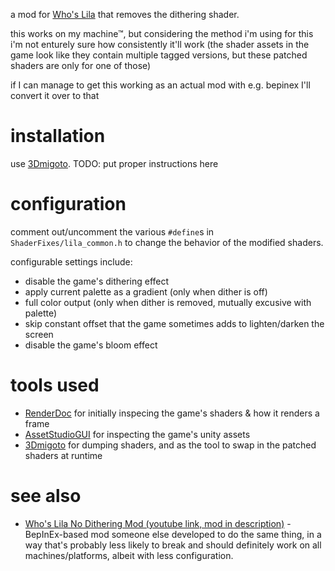 a mod for [Who's Lila](https://en.wikipedia.org/wiki/Who%27s_Lila%3F) that removes the dithering shader.

this works on my machine™, but considering the method i'm using for this i'm not enturely sure how consistently it'll work (the shader assets in the game look like they contain multiple tagged versions, but these patched shaders are only for one of those)

if I can manage to get this working as an actual mod with e.g. bepinex I'll convert it over to that

# installation
use [3Dmigoto](https://github.com/bo3b/3Dmigoto/).
TODO: put proper instructions here

# configuration
comment out/uncomment the various `#define`s in `ShaderFixes/lila_common.h` to change the behavior of the modified shaders.

configurable settings include:
- disable the game's dithering effect
- apply current palette as a gradient (only when dither is off)
- full color output (only when dither is removed, mutually excusive with palette)
- skip constant offset that the game sometimes adds to lighten/darken the screen
- disable the game's bloom effect

# tools used
- [RenderDoc](https://renderdoc.org/) for initially inspecing the game's shaders & how it renders a frame
- [AssetStudioGUI](https://github.com/Perfare/AssetStudio) for inspecting the game's unity assets
- [3Dmigoto](https://github.com/bo3b/3Dmigoto/) for dumping shaders, and as the tool to swap in the patched shaders at runtime

# see also
- [Who's Lila No Dithering Mod (youtube link, mod in description)](https://www.youtube.com/watch?v=xFSrnSYhujc) - BepInEx-based mod someone else developed to do the same thing, in a way that's probably less likely to break and should definitely work on all machines/platforms, albeit with less configuration.
